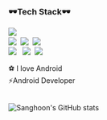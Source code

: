 <p align="center">
    <div width>
        <h3>🕶Tech Stack🕶</h3>
        <p>
            <img src="https://img.shields.io/badge/Python-3766AB?style=flat-square&logo=Python&logoColor=white" />&nbsp;<br />
            <img src="https://img.shields.io/badge/HTML5-E34F26?style=flat-square&logo=HTML5&logoColor=white" />&nbsp;
            <img src="https://img.shields.io/badge/CSS3-1572B6?style=flat-square&logo=CSS3&logoColor=white" />&nbsp;
            <img src="https://img.shields.io/badge/JavaScript-F7DF1E?style=flat-square&logo=JavaScript&logoColor=white" />&nbsp;<br />
            <img src="https://img.shields.io/badge/React-61DAFB?style=flat-square&logo=React&logoColor=white" />&nbsp;&nbsp;
            <img src="https://img.shields.io/badge/GitHub-181717?style=flat-square&logo=GitHub&logoColor=white" />&nbsp;
            <img src="https://img.shields.io/badge/NPM-CB3837?style=flat-square&logo=NPM&logoColor=white" />&nbsp;
        </p>
      ⚽️ I love Android<br>
      ⚡Android Developer
    </div>
    <br />

<!-- [![Velog's GitHub stats](https://velog-readme-stats.vercel.app/api?name=cjy0029&color=dark)](https://github.com/eungyeole/velog-readme-stats) -->


![Sanghoon's GitHub stats](https://github-readme-stats.vercel.app/api?username=uasang01&show_icons=true&theme=radical)



